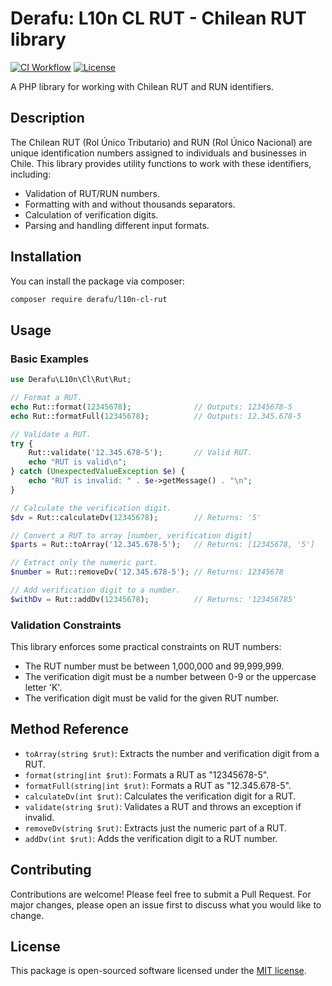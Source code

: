 # Derafu: L10n CL RUT - Chilean RUT library

[![CI Workflow](https://github.com/derafu/l10n-cl-rut/actions/workflows/ci.yml/badge.svg?branch=main&event=push)](https://github.com/derafu/l10n-cl-rut/actions/workflows/ci.yml?query=branch%3Amain)
[![License](https://img.shields.io/badge/license-MIT-blue.svg)](https://opensource.org/licenses/MIT)

A PHP library for working with Chilean RUT and RUN identifiers.

## Description

The Chilean RUT (Rol Único Tributario) and RUN (Rol Único Nacional) are unique identification numbers assigned to individuals and businesses in Chile. This library provides utility functions to work with these identifiers, including:

- Validation of RUT/RUN numbers.
- Formatting with and without thousands separators.
- Calculation of verification digits.
- Parsing and handling different input formats.

## Installation

You can install the package via composer:

```bash
composer require derafu/l10n-cl-rut
```

## Usage

### Basic Examples

```php
use Derafu\L10n\Cl\Rut\Rut;

// Format a RUT.
echo Rut::format(12345678);              // Outputs: 12345678-5
echo Rut::formatFull(12345678);          // Outputs: 12.345.678-5

// Validate a RUT.
try {
    Rut::validate('12.345.678-5');       // Valid RUT.
    echo "RUT is valid\n";
} catch (UnexpectedValueException $e) {
    echo "RUT is invalid: " . $e->getMessage() . "\n";
}

// Calculate the verification digit.
$dv = Rut::calculateDv(12345678);        // Returns: '5'

// Convert a RUT to array [number, verification digit]
$parts = Rut::toArray('12.345.678-5');   // Returns: [12345678, '5']

// Extract only the numeric part.
$number = Rut::removeDv('12.345.678-5'); // Returns: 12345678

// Add verification digit to a number.
$withDv = Rut::addDv(12345678);          // Returns: '123456785'
```

### Validation Constraints

This library enforces some practical constraints on RUT numbers:

- The RUT number must be between 1,000,000 and 99,999,999.
- The verification digit must be a number between 0-9 or the uppercase letter 'K'.
- The verification digit must be valid for the given RUT number.

## Method Reference

- `toArray(string $rut)`: Extracts the number and verification digit from a RUT.
- `format(string|int $rut)`: Formats a RUT as "12345678-5".
- `formatFull(string|int $rut)`: Formats a RUT as "12.345.678-5".
- `calculateDv(int $rut)`: Calculates the verification digit for a RUT.
- `validate(string $rut)`: Validates a RUT and throws an exception if invalid.
- `removeDv(string $rut)`: Extracts just the numeric part of a RUT.
- `addDv(int $rut)`: Adds the verification digit to a RUT number.

## Contributing

Contributions are welcome! Please feel free to submit a Pull Request. For major changes, please open an issue first to discuss what you would like to change.

## License

This package is open-sourced software licensed under the [MIT license](https://opensource.org/licenses/MIT).
